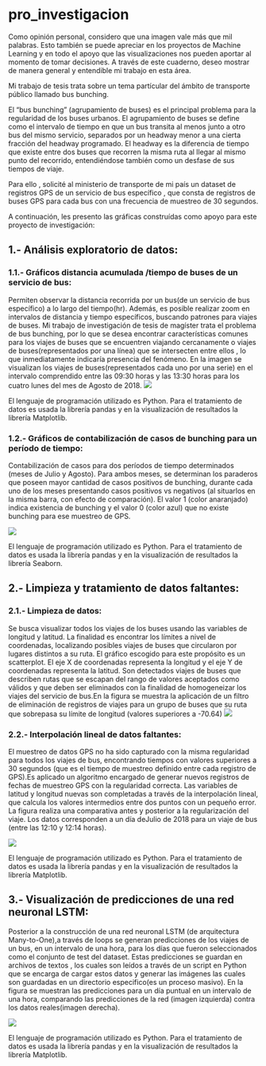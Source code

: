 # pro_investigacion

Como opinión personal, considero que una imagen vale más que mil palabras. Esto también se puede apreciar en los proyectos de Machine Learning y en todo el apoyo que las visualizaciones nos pueden aportar al momento de tomar decisiones. A través de este cuaderno, deseo mostrar de manera general y entendible mi trabajo en esta área. 

Mi trabajo de tesis trata sobre un tema partícular del ámbito de transporte público llamado bus bunching. 

El “bus bunching” (agrupamiento de buses) es el principal problema para la regularidad de los buses urbanos. El agrupamiento de buses se define como el intervalo de tiempo en que un bus transita al menos junto a otro bus del mismo servicio, separados por un headway menor a una cierta fracción del headway programado. El headway es la diferencia de tiempo que existe entre dos buses que recorren la misma ruta al llegar al mismo punto del recorrido, entendiéndose también como un desfase de sus tiempos de viaje.

Para ello , solicité al ministerio de transporte de mi país un dataset de registros GPS de un servicio de bus específico , que consta de registros de buses GPS para cada bus con una frecuencia de muestreo de 30 segundos.

A continuación, les presento las gráficas construídas como apoyo para este proyecto de investigación:

## 1.- Análisis exploratorio de datos:
### 1.1.- Gráficos distancia acumulada /tiempo de buses de un servicio de bus:
Permiten observar la distancia recorrida por un bus(de un servicio de bus específico) a lo largo del tiempo(hr). Además, es posible realizar zoom en intervalos de distancia y tiempo específicos, buscando patrones para viajes de buses. Mi trabajo de investigación de tesis de magíster trata el problema de  bus bunching, por lo que se desea encontrar características comunes para los viajes de buses que se encuentren viajando cercanamente o viajes de buses(representados por una línea) que se intersecten entre ellos , lo que inmediatamente indicaría presencia del fenómeno. En la imagen se visualizan los viajes de buses(representados cada uno por una serie) en el intervalo comprendido entre las 09:30 horas y las 13:30 horas para los cuatro lunes del mes de Agosto de 2018.
![](https://github.com/fcabrerag/pro_investigacion/blob/main/imagenes/fig_4.1_2.png)

El lenguaje de programación utilizado es Python. Para el tratamiento de datos es usada la librería pandas y en la visualización de resultados la librería Matplotlib.

### 1.2.- Gráficos de contabilización de casos de bunching para un período de tiempo:
Contabilización de casos para dos períodos de tiempo determinados (meses de Julio y Agosto). Para ambos meses, se determinan los paraderos que poseen mayor cantidad de casos positivos de bunching, durante cada uno de los meses presentando casos positivos vs negativos (al situarlos en la misma barra, con efecto de comparación). El valor 1 (color anaranjado) indica existencia de bunching y el valor 0 (color azul) que no existe bunching para ese muestreo de GPS.

![](https://github.com/fcabrerag/pro_investigacion/blob/main/imagenes/fig_3.3.png)

El lenguaje de programación utilizado es Python. Para el tratamiento de datos es usada la librería pandas y en la visualización de resultados la librería Seaborn.

## 2.- Limpieza y tratamiento de datos faltantes:
### 2.1.- Limpieza de datos:
Se busca visualizar todos los viajes de los buses usando las variables de longitud y latitud. La finalidad es encontrar los límites a nivel de coordenadas, localizando posibles viajes de buses que circularon por lugares distintos a su ruta. El gráfico escogido para este propósito es un
scatterplot. El eje X de coordenadas representa la longitud y el eje Y de coordenadas representa la latitud. Son detectados viajes de buses que describen rutas que se escapan del rango de valores aceptados como válidos y que deben ser eliminados con la finalidad de homogeneizar los viajes del servicio de bus.En la figura se muestra la aplicación de un filtro de eliminación de registros de viajes para un grupo de buses que su ruta que sobrepasa su límite de longitud (valores superiores a -70.64)
![](https://github.com/fcabrerag/pro_investigacion/blob/main/imagenes/filtro_datos.png)


### 2.2.- Interpolación lineal de datos faltantes:
El muestreo de datos GPS no ha sido capturado con la misma regularidad para todos los viajes de bus, encontrando tiempos con valores superiores a 30 segundos (que es el tiempo de muestreo definido entre cada registro de GPS).Es aplicado un algoritmo encargado de generar nuevos registros de fechas de muestreo GPS con la regularidad correcta. Las variables de latitud y longitud nuevas son completadas a través de la interpolación lineal, que calcula los valores intermedios entre dos puntos con un pequeño error. La figura realiza una comparativa antes y posterior a la regularización del viaje. Los datos corresponden a un día deJulio de 2018 para un viaje de bus (entre las 12:10 y 12:14 horas).

![](https://github.com/fcabrerag/pro_investigacion/blob/main/imagenes/fig_3.2.png)

El lenguaje de programación utilizado es Python. Para el tratamiento de datos es usada la librería pandas y en la visualización de resultados la librería Matplotlib.

## 3.- Visualización de predicciones de una red neuronal LSTM:
Posterior a la construcción de una red neuronal LSTM (de arquitectura Many-to-One),a través de loops se generan predicciones de los viajes de un bus, en un intervalo de una hora, para los días que fueron seleccionados como el conjunto de test del dataset. Estas predicciones se guardan en archivos de textos , los cuales son leídos a través de un script en Python que se encarga de cargar estos datos y generar las imágenes las cuales son guardadas en un directorio especifico(es un proceso masivo). En la figura se muestran las predicciones para un día puntual en un intervalo de una hora, comparando las predicciones de la red (imagen izquierda) contra los datos reales(imagen derecha).

![](https://github.com/fcabrerag/pro_investigacion/blob/main/imagenes/resultados_red_mo.png)

El lenguaje de programación utilizado es Python. Para el tratamiento de datos es usada la librería pandas y en la visualización de resultados la librería Matplotlib.




